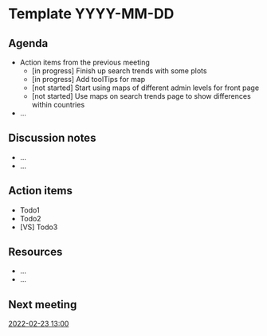 # Template YYYY-MM-DD

## Agenda

* Action items from the previous meeting
  * [in progress] Finish up search trends with some plots
  * [in progress] Add toolTips for map
  * [not started] Start using maps of different admin levels for front page
  * [not started] Use maps on search trends page to show differences within countries
* ...

## Discussion notes

* ...
* ...

## Action items

* Todo1
* Todo2
* [VS] Todo3

## Resources

* ...
* ...

## Next meeting

[2022-02-23 13:00](/)
